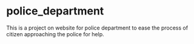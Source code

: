 # police_department
This is a project on website for police department to ease the process of citizen approaching the police for help.  
